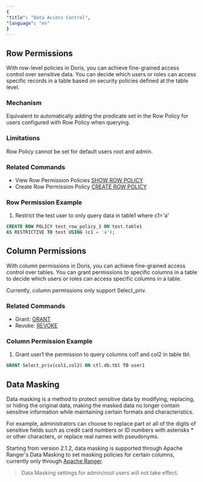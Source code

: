 ```yaml
---
{
"title": "Data Access Control",
"language": "en"
}
---
```


<!-- 
Licensed to the Apache Software Foundation (ASF) under one
or more contributor license agreements.  See the NOTICE file
distributed with this work for additional information
regarding copyright ownership.  The ASF licenses this file
to you under the Apache License, Version 2.0 (the
"License"); you may not use this file except in compliance
with the License.  You may obtain a copy of the License at

  http://www.apache.org/licenses/LICENSE-2.0

Unless required by applicable law or agreed to in writing,
software distributed under the License is distributed on an
"AS IS" BASIS, WITHOUT WARRANTIES OR CONDITIONS OF ANY
KIND, either express or implied.  See the License for the
specific language governing permissions and limitations
under the License.
-->

## Row Permissions

With row-level policies in Doris, you can achieve fine-grained access control over sensitive data. You can decide which users or roles can access specific records in a table based on security policies defined at the table level.

### Mechanism

Equivalent to automatically adding the predicate set in the Row Policy for users configured with Row Policy when querying.

### Limitations

Row Policy cannot be set for default users root and admin.

### Related Commands
- View Row Permission Policies [SHOW ROW POLICY](../../../sql-manual/sql-statements/Show-Statements/SHOW-POLICY.md)
- Create Row Permission Policy [CREATE ROW POLICY](../../../sql-manual/sql-statements/Data-Definition-Statements/Create/CREATE-POLICY.md)

### Row Permission Example
1. Restrict the test user to only query data in table1 where c1='a'

```sql
CREATE ROW POLICY test_row_policy_1 ON test.table1 
AS RESTRICTIVE TO test USING (c1 = 'a');
```

## Column Permissions
With column permissions in Doris, you can achieve fine-grained access control over tables. You can grant permissions to specific columns in a table to decide which users or roles can access specific columns in a table.

Currently, column permissions only support Select_priv.

### Related Commands
- Grant: [GRANT](../../../sql-manual/sql-statements/account-management/GRANT-TO)
- Revoke: [REVOKE](../../../sql-manual/sql-statements/account-management/REVOKE-FROM.md)

### Column Permission Example

1. Grant user1 the permission to query columns col1 and col2 in table tbl.

```sql
GRANT Select_priv(col1,col2) ON ctl.db.tbl TO user1
```

## Data Masking
Data masking is a method to protect sensitive data by modifying, replacing, or hiding the original data, making the masked data no longer contain sensitive information while maintaining certain formats and characteristics.

For example, administrators can choose to replace part or all of the digits of sensitive fields such as credit card numbers or ID numbers with asterisks * or other characters, or replace real names with pseudonyms.

Starting from version 2.1.2, data masking is supported through Apache Ranger's Data Masking to set masking policies for certain columns, currently only through [Apache Ranger](ranger.md).

> Data Masking settings for admin/root users will not take effect.